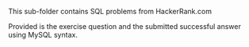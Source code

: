 This sub-folder contains SQL problems from HackerRank.com 

Provided is the exercise question and the submitted successful answer using MySQL syntax.    
